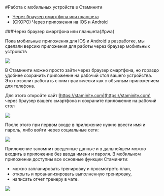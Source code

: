 #Работа с мобильных устройств в Стаминити

* [Через браузер смартфона или планшета](#pwa)
* (СКОРО) Через приложения на IOS и Android 

###Через браузер смартфона или планшета{#pwa}

Пока мобильные приложения для IOS и Android в разработке, мы сделали версию приложения для работы через браузер мобильных устройств

![](http://content.staminity.com/assets/images/mobile-pwa/Desktop-and-mobile2.png)

В Стаминити можно просто зайти через браузер смартфона, но гораздо удобнее сохранить приложение на рабочий стол вашего устройства. Это позволит работать с ним практически как с обычным приложением для телефона.

Для этого откройте сайт [https://staminity.com](https://staminity.com) через браузер вашего смартфона и сохраните приложение на рабочий стол

<img src="http://content.staminity.com/assets/images/mobile-pwa/save-to-desktop.gif" align="middle"/>

После этого при первом входе в приложение нужно ввести имя и пароль, либо войти через социальные сети:

<img src="http://content.staminity.com/assets/images/mobile-pwa/signin-pwa.gif" align="middle"/>

Приложение запомнит введенные данные и в дальнейшем можно входить в приложение без ввода имени и пароля. 
В мобильном приложении доступны все основные функции Стаминити:
* можно запланировать тренировку и просмотреть план, 
* открыть и проанализировать выполненную тренировку,
* написать отчет тренеру в чате.

<img src="http://content.staminity.com/assets/images/mobile-pwa/signin-and-analyze.gif" align="middle"/>




